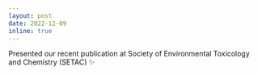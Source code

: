 ```yaml
---
layout: post
date: 2022-12-09 
inline: true
---
```


Presented our recent publication at Society of Environmental Toxicology and Chemistry (SETAC) :sparkles: 
